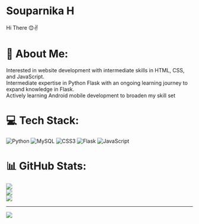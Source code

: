# Souparnika H

Hi There 😊✌

# 💫 About Me:
Interested in website development with intermediate skills in HTML, CSS, and JavaScript.<br>Intermediate expertise in Python Flask with an ongoing learning journey to expand knowledge in Flask.<br>Actively learning Android mobile development to broaden my skill set


# 💻 Tech Stack:
![Python](https://img.shields.io/badge/python-3670A0?style=for-the-badge&logo=python&logoColor=ffdd54) ![MySQL](https://img.shields.io/badge/mysql-%2300000f.svg?style=for-the-badge&logo=mysql&logoColor=white) ![CSS3](https://img.shields.io/badge/css3-%231572B6.svg?style=for-the-badge&logo=css3&logoColor=white) ![Flask](https://img.shields.io/badge/flask-%23000.svg?style=for-the-badge&logo=flask&logoColor=white) ![JavaScript](https://img.shields.io/badge/javascript-%23323330.svg?style=for-the-badge&logo=javascript&logoColor=%23F7DF1E)
# 📊 GitHub Stats:
![](https://github-readme-stats.vercel.app/api?username=SouparnikaH&theme=dark&hide_border=false&include_all_commits=false&count_private=false)<br/>
![](https://github-readme-streak-stats.herokuapp.com/?user=SouparnikaH&theme=dark&hide_border=false)<br/>
![](https://github-readme-stats.vercel.app/api/top-langs/?username=SouparnikaH&theme=dark&hide_border=false&include_all_commits=false&count_private=false&layout=compact)

---
[![](https://visitcount.itsvg.in/api?id=SouparnikaH&icon=0&color=0)](https://visitcount.itsvg.in)

<!-- Proudly created with GPRM ( https://gprm.itsvg.in ) -->
